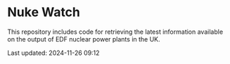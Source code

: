 # Nuke Watch

This repository includes code for retrieving the latest information available on the output of EDF nuclear power plants in the UK.

Last updated: 2024-11-26 09:12